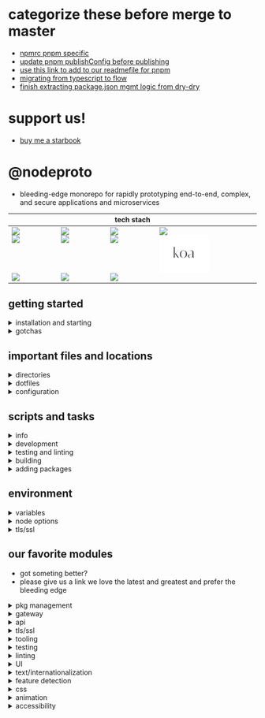 # categorize these before merge to master
  - [npmrc pnpm specific](https://pnpm.io/npmrc)
  - [update pnpm publishConfig before publishing](https://pnpm.io/package_json)
  - [use this link to add to our readmefile for pnpm](https://pnpm.io/installation)
  - [migrating from typescript to flow](https://github.com/niieani/typescript-vs-flowtype)
  - [finish extracting package.json mgmt logic from dry-dry](https://github.com/noahehall/dry-dry/pull/1)


# support us!
  - [buy me a starbook](https://us.starlabs.systems/)


# @nodeproto
  - bleeding-edge monorepo for rapidly prototyping end-to-end, complex, and secure applications and microservices


| tech stach |
| :----------: |
| <img src="https://webpack.js.org/site-logo.1fcab817090e78435061.svg" width="100" align="left" /><img src="https://www.openapis.org/wp-content/uploads/sites/3/2018/02/OpenAPI_Logo_Pantone-1.png" width="100" align="left" /><img src="https://cdn.haproxy.com/wp-content/uploads/2017/10/haproxy-weblogo.png" width="100" align="left" /><img src="https://nodejs.org/static/images/logo.svg" width="100" align="left" /><img src="https://github.com/evanw/esbuild/raw/master/images/wordmark.svg" width="100" align="left" /><img src="https://avatars.githubusercontent.com/u/5429470?s=200&v=4" width="100" align="left" /><img src="https://hero35.com/stacks/react.svg" width="100" align="left" /><img src="https://raw.githubusercontent.com/koajs/koa/master/docs/logo.png" width="100" align="left" /><img src="https://user-images.githubusercontent.com/645641/79596653-38f81200-80e1-11ea-98cd-1c6a3bb5de51.png" width="100" align="left" /><img src="https://cdn.rawgit.com/standard/standard/master/badge.svg" width="100" align="left" /><img src="https://camo.githubusercontent.com/32657601b349b558831f32c553cb2c7734cb5ae89a2e8340afa314ea3b2116a0/68747470733a2f2f6d696c6c696772616d2e696f2f696d616765732f7468756d626e61696c2e706e67" width="100" align="left" />|


## getting started
<details>
  <summary> installation and starting </summary>

  1. `npm install -g @microsoft/rush` *install rush*
  2. `npm i -g dry-dry` *install dry pkg manager*
  3. [configure your git username & email](https://support.atlassian.com/bitbucket-cloud/docs/configure-your-dvcs-username-for-commits/)
    - you should do this even if your not using this starterkit
    - *$ git config --global user.name "fname lname"*
    - *$ git config --global "your_github_username@users.noreply.github.com"*
  4. `dry --dry-keep-package-json --dry-packager=pnpm i` *install dependencies*
  5. `rush update` *install npm dependencies in all pkgs*
  6. `rushx select` *choose start cmd in all pkgs where its available*
  7. open `localhost:7777`
</details>

<details>
  <summary> gotchas </summary>

  - until we get docker setup make sure you have **haproxy 2.4** installed
    - see *apps/gateway* for instructions
  - if something doesnt work [please check our todo list](./doc/todos.md)
    - likely we've provided a work around, if not, create a github issue!

</details>


## important files and locations
<details>
  <summary> directories </summary>

  - *root/apps* main applications
  - *root/libraries* libraries used by applications
  - *root/common* rushjs configuration
  - *root/doc* various docuemntation
</details>

<details>
  <summary> dotfiles </summary>

  - [editorconfig](https://editorconfig.org/)
  - [gitignore](https://git-scm.com/docs/gitignore)
  - [gitattributes](https://git-scm.com/docs/gitattributes)
  - [npmrc](https://docs.npmjs.com/cli/v7/configuring-npm/npmrc)
  - [nvmrc](https://github.com/nvm-sh/nvm)
  - [hintrc](https://github.com/webhintio/hint/blob/main/packages/hint/docs/user-guide/configuring-webhint/summary.md)
  - [eslintrc](https://eslint.org/docs/user-guide)
  - [flowconfig](https://flow.org/en/docs/config/)
</details>

<details>
  <summary> configuration </summary>

  - [babelrc.config.mjs for client apps](/apps/client/lib/babel.config.cjs)
  - [our vscodium settings via sync settings extension](https://gist.github.com/noahehall/33f60c724f51bde9afa2c2a9e540d094)
    - use gist id: **33f60c724f51bde9afa2c2a9e540d094**
  - *dracula themes*
    - [gnome terminal](https://draculatheme.com/gnome-terminal)
    - [gtk](https://draculatheme.com/gtk)
    - [enable via shell-extensions](https://www.omgubuntu.co.uk/2020/04/enable-full-dark-mode-in-ubuntu-20-04)
    - [and do a quick backup](https://linuxconfig.org/ubuntu-20-04-system-backup-and-restore)
  - the browser based eslintrc in apps/client
  - the node based eslintrc in apps/pkgcheck
  - the root/rush.json config
  - most of the shit in root/common/config

</details>

## scripts and tasks
<details>
  <summary> info </summary>

  - `rushx about` see cur pkgs pkg.json scripts, or use with `rush-select` to see all scripts in all pkgs
</details>

<details>
  <summary> development </summary>

  - dev scripts: open browser to **localhost:7777**
  - **NOTE** all START scripts use **haproxy**
    - we dont drop priviledges in *DEV*, if you want, do the below
      - [to *START* as root, but dont *RUN* as root when using **packages/gateway**: click here to read why haproxy recommends this](https://cbonte.github.io/haproxy-dconv/2.4/management.html#13)

  - starting apps (in root dir)
    - `rushx select` select a script to run in each project
      - use this before any of the others and thank the guys at `rush-select`
    - `rush start` run the start script in each package for development
      - currently this doenst show the logs, use `npm run select` instead

  - running scripts in specific packages
    - typically you need to `cd PKGDIR/somepkg` before executing `rushx SCRIPTNAME`
    - `rushx start` inside an *apps/PKG* will run the start script for that particular pkg
    - `rushx start:dev` useful in *apps/client* so devtools doenst open up
</details>

<details>
  <summary> testing and linting </summary>

  - `rushx test` inside an *{apps, libraries}/PKG* will run the test script for htat particular pkg
  - `rushx hint` requires chromium, setup for *apps/client*. saves report to *apps/client/hint-report/*
  - `rushx lighthouse` requires chromium. setupfor *apps/client*. saves report to *apps/client/doc/lighthouse*
  - `rushx browsertime` requires chromium, setup for *apps/client*, saves metrics to *apps/client/browsertime-results/*
  - `rushx flow:q` run flow quietly
  - `rushx eslint` run eslint
  - `rushx eslint:fix` run and fix eslint issues
</details>

<details>
  <summary> building </summary>

  - `rush build` in root; build all pkgs for development
  - `rushx select build:prod` in root; build all pkgs for production
  - `rushx build` in a pkg; build that pkg for development
  - `rushx build:prod` in a pkg; build that pkg for production
  - building *apps/client*
    - always saves bundle stats to *apps/client/bundlestats/*
</details>

<details>
  <summary> adding packages </summary>

  - `rush add -p PKGNAME --dev --exact -m`
    - add a pkg - you should be within a pkg and **not the root** dir
    - e.g. `cd apps/client && rush add -p webpack-bundle-analyzer packages/client --dev --exact -m`
      - will install webpack-bundle-analyzer into apps/client as a devDependency
  - to add a package from github
    - couldnt figure out how to do it via `rush add`
    - however this works if you edit the `package.json` directly
      - `"@reach/router": "https://github.com/noahehall/router",`
    - then run `rush update` to do the install
  - `rushx flowtyped:i` update flow type definitions for all deps using cache if available
  - `rushx flowtyped:i-force` install flow type definitions for all dpes
</details>

## environment
<details>
  <summary> variables </summary>

  - each *PKGDIR/pkg/package.json* should contain a `config` section with the default (and *public*) environment variables
    - *do not* create an `.env.example` - use the `PKGDIR/pkg/package.json.config` section
  - create a `PKGDIR/pkg/.env` file with environment variables you want to use in each microservice, referencing the name and values in the `PKGDIR/pkg/package.json.config`
    - to apply default values specified in `package.json.config` set the var name in the `.env` file to nothing, e.g. `API_HTTP_PORT=` and `@nodeproto/envproto.syncEnv` will update `process.env.API_HTTP_PORT` to the value specified in the `package.json.config`
      - if the the `.env` file has a value for the variable, it WILL NOT be updated!
        - this is so values set via CLI or `.env` take precedence over `package.json.config` values
</details>

<details>
  <summary> node options </summary>

    - checkout *root/package.json.config*
    - all of your *PKGDIR/pkg/.env* files should include this, but be sure to use **single** and **not double** quotes
</details>

<details>
  <summary> tls/ssl </summary>
  - self-signed certificates auto created on dev

</details>

## our favorite modules
  - got someting better?
  - please give us a link we love the latest and greatest and prefer the bleeding edge

<details>
  <summary> pkg management </summary>

  - [npm](https://www.npmjs.com/)
    - only used to install dry
  - [dry](https://github.com/Cosium/dry-dry/blob/master/src/index.test.ts)
    - never use `npm` within this applicatoin
    - always use `dry` instead which will proxy cmds to pnpm
  - [rush](https://rushjs.io/pages/commands)
    - [pnpm]([npmjs.com/](https://github.com/pnpm/pnpm))
    - all `rush` cmds use `pnpm`
  - [ultra-runner](https://github.com/folke/ultra-runner/blob/master/__tests__/runner.ts)
  - [yargs](https://github.com/yargs/yargs/blob/master/test/yargs.cjs)

</details>

<details>
  <summary> gateway </summary>

    - [haproxy](https://cbonte.github.io/haproxy-dconv/2.4/management.html)
</details>

<details>
  <summary> api </summary>

  - [koa](https://koajs.com/#introduction)
    - [koa-body](https://github.com/koajs/koa-body/blob/9b00b40adbfc40a5f5f73efbc88108adf66bcf8b/index.js#L75)
    - [koa-compose](https://github.com/koajs/compose/blob/25568a36509fefc58914bc2a7600f787b16aa0df/index.js#L19)
    - [koa-jwt](https://github.com/koajs/jwt#example)
    - [koa-session](https://github.com/koajs/session#example)
    - [koa-helmet](https://github.com/venables/koa-helmet)
    - [@koa/cors](https://github.com/koajs/cors)
    - [koa-ratelimit](https://github.com/koajs/ratelimit)
    - [koa-oas3](https://github.com/atlassian/koa-oas3)
</details>

<details>
  <summary> tls/ssl </summary>

  - [pem](https://github.com/Dexus/pem/blob/master/test/pem.spec.js)
</details>

<details>
  <summary> tooling </summary>

  - [esbuild for apis](https://esbuild.github.io)
    - [always review this first b4 intalling babel plugins](https://esbuild.github.io/content-types/#javascript)
  - [webpack 5 + esbuild for client](https://webpack.js.org/)
    - frontend requires complex bundling to support a wide range of environments.
    - thus we use both webpack 5 + esbuild
  - [es-main](https://github.com/tschaub/es-main/blob/main/test.js)
  - [concurrently](https://github.com/kimmobrunfeldt/concurrently)
</details>

<details>
  <summary> testing</summary>

  - [purple-tape](https://github.com/mattiash/purple-tape/blob/master/lib/test.ts)
  - [multi-tape](https://github.com/mattiash/node-multi-tape)
  - [sinon](https://sinonjs.org/)
  - [all non esbuild pkgs use flow (see todo)](https://flow.org/en/docs/)
  - [flow-type](https://github.com/flow-typed/flow-typed)
</details>

<details>
  <summary> linting </summary>

  - [webhint/hint](https://github.com/webhintio/hint)
  - [standard](https://standardjs.com/#table-of-contents)
  - [eslint](https://eslint.org/docs/user-guide/configuring/)
    - react as we need to support react linting
    - standard (minus comma-dangle) + react
  - [lighthouse](https://github.com/GoogleChrome/lighthouse#cli-options)
  - [browsertime](https://github.com/sitespeedio/browsertime)
    - [google admin toolbox has an excellent har analyzer](https://toolbox.googleapps.com/apps/har_analyzer/)
  - [bundle stats](https://github.com/relative-ci/bundle-stats/tree/master/packages/webpack-plugin)
</details>

<details>
  <summary> UI </summary>

  - [react](https://reactjs.org)
  - [react-icons](https://react-icons.github.io/react-icons/)
  - [clsx](https://github.com/lukeed/clsx)
  - [react-helmet](https://github.com/nfl/react-helmet)
  - [react-devtools](https://www.npmjs.com/package/react-devtools)]
</details>

<details>
  <summary> text/internationalization </summary>

  - [messageformat](https://github.com//messageformat)
</details>

<details>
  <summary> feature detection </summary>

  - [modernizr](https://modernizr.com/download?setclasses)
</details>

<details>
  <summary> css </summary>

  - [normalize.css](https://github.com/necolas/normalize.css/)
  - [milligram](https://milligram.io/)
  - [styled-components](https://styled-components.com/docs)
</details>

<details>
  <summary> animation </summary>

  - [animate.css](https://animate.style/)
</details>

<details>
  <summary> accessibility </summary>

  - we use both reakit + react-aria as they compliment each other and keep us from writing primitives
    - be sure to checkout both as:
      - doubt this list will stay up to date
      - we have an accurate representation of everything each provide
  - [reakit](https://reakit.io/)
  - [react-aria](https://react-spectrum.adobe.com/react-aria/)
  - [react-stately](https://react-spectrum.adobe.com/react-stately/getting-started.html)

| COMPONENT | [REACT-ARIA](https://react-spectrum.adobe.com/react-aria/getting-started.html) | [REAKIT](https://reakit.io/docs) |
| :-------: | :-------: | :-------: |
BREADCRUMBS | Y | N |
BUTTON | Y | Y |
CHECKBOX | Y | Y |
CHECKBOXGROUP | Y | N |
CLICKABLE   | N | Y |
COMBOBOX   | Y | N |
COMPOSITE   | N | Y |
DIALOG   | Y | Y |
DISCLOSURE   | N | Y |
DISMISSBUTTON   | Y | N |
FORM   | N | Y |
GRID  | N | Y |
GROUP   | N | Y |
ID   | Y | Y |
INPUT   | N | Y |
LISTBOX   | Y | N |
MENU   | Y | Y |
MENUTRIGGER   | Y | N |
METER   | Y | N |
MODAL   | Y | N |
NUMBERFIELD  | Y | N |
OVERLAY   | Y | N |
POPOVER   | N | Y |
PORTAL   | N | Y |
PROGRESSBAR   | Y | N |
RADIO   | N | Y |
RADIOGROUP   | Y | N |
ROLE   | N | Y |
SEARCHFIELD   | Y | N |
SELECT   | Y | N |
SEPARATOR   | Y | Y |
SLIDER   | Y | N |
SWITCH   | Y | N |
TAB   | N | Y |
TABBABLE   | N | Y |
TEXTFIELD   | Y | N |
TOGGLE   | Y | N |
TOOLBAR   | N | Y |
TOOLTIP   | Y | Y |
USELINK   | Y | N |
VISUALLYHIDDEN   | Y | Y |

</details>
